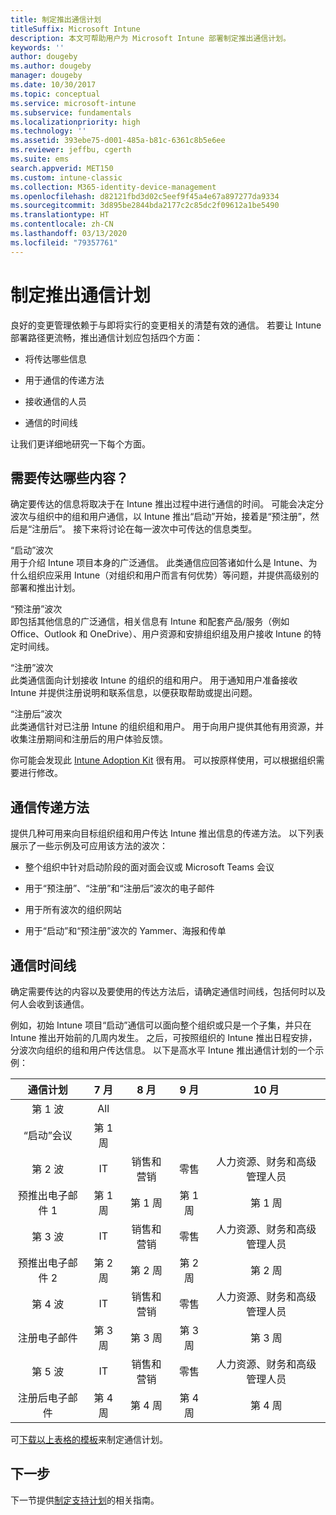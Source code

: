 ```yaml
---
title: 制定推出通信计划
titleSuffix: Microsoft Intune
description: 本文可帮助用户为 Microsoft Intune 部署制定推出通信计划。
keywords: ''
author: dougeby
ms.author: dougeby
manager: dougeby
ms.date: 10/30/2017
ms.topic: conceptual
ms.service: microsoft-intune
ms.subservice: fundamentals
ms.localizationpriority: high
ms.technology: ''
ms.assetid: 393ebe75-d001-485a-b81c-6361c8b5e6ee
ms.reviewer: jeffbu, cgerth
ms.suite: ems
search.appverid: MET150
ms.custom: intune-classic
ms.collection: M365-identity-device-management
ms.openlocfilehash: d82121fbd3d02c5eef9f45a4e67a897277da9334
ms.sourcegitcommit: 3d895be2844bda2177c2c85dc2f09612a1be5490
ms.translationtype: HT
ms.contentlocale: zh-CN
ms.lasthandoff: 03/13/2020
ms.locfileid: "79357761"
---
```

# <a name="develop-a-rollout-communication-plan"></a>制定推出通信计划

良好的变更管理依赖于与即将实行的变更相关的清楚有效的通信。 若要让 Intune 部署路径更流畅，推出通信计划应包括四个方面：

- 将传达哪些信息

- 用于通信的传递方法

- 接收通信的人员

- 通信的时间线

让我们更详细地研究一下每个方面。

## <a name="what-needs-to-be-communicated"></a>需要传达哪些内容？

确定要传达的信息将取决于在 Intune 推出过程中进行通信的时间。 可能会决定分波次与组织中的组和用户通信，以 Intune 推出“启动”开始，接着是“预注册”，然后是“注册后”。 接下来将讨论在每一波次中可传达的信息类型。

“启动”波次  <br/>用于介绍 Intune 项目本身的广泛通信。 此类通信应回答诸如什么是 Intune、为什么组织应采用 Intune（对组织和用户而言有何优势）等问题，并提供高级别的部署和推出计划。

“预注册”波次 <br/> 即包括其他信息的广泛通信，相关信息有 Intune 和配套产品/服务（例如 Office、Outlook 和 OneDrive）、用户资源和安排组织组及用户接收 Intune 的特定时间线。

“注册”波次 <br/> 此类通信面向计划接收 Intune 的组织的组和用户。 用于通知用户准备接收 Intune 并提供注册说明和联系信息，以便获取帮助或提出问题。

“注册后”波次 <br/> 此类通信针对已注册 Intune 的组织组和用户。 用于向用户提供其他有用资源，并收集注册期间和注册后的用户体验反馈。

你可能会发现此 [Intune Adoption Kit](https://aka.ms/IntuneAdoptionKit) 很有用。 可以按原样使用，可以根据组织需要进行修改。

## <a name="communication-delivery-methods"></a>通信传递方法

提供几种可用来向目标组织组和用户传达 Intune 推出信息的传递方法。 以下列表展示了一些示例及可应用该方法的波次：

- 整个组织中针对启动阶段的面对面会议或 Microsoft Teams 会议

- 用于“预注册”、“注册”和“注册后”波次的电子邮件

- 用于所有波次的组织网站

- 用于“启动”和“预注册”波次的 Yammer、海报和传单

## <a name="communications-timeline"></a>通信时间线

确定需要传达的内容以及要使用的传达方法后，请确定通信时间线，包括何时以及何人会收到该通信。

例如，初始 Intune 项目“启动”通信可以面向整个组织或只是一个子集，并只在 Intune 推出开始前的几周内发生。 之后，可按照组织的 Intune 推出日程安排，分波次向组织的组和用户传达信息。 以下是高水平 Intune 推出通信计划的一个示例：

  | **通信计划** | **7 月** | **8 月** | **9 月** | **10 月** |
|:---:|:---:|:---:|:---:|:---:|
| 第 1 波  | All |  |  |  |
| “启动”会议 | 第 1 周 |  |  |  |
| 第 2 波 | IT | 销售和营销 | 零售 | 人力资源、财务和高级管理人员 |
| 预推出电子邮件 1 | 第 1 周 | 第 1 周 | 第 1 周 | 第 1 周 |
| 第 3 波 | IT | 销售和营销 | 零售 | 人力资源、财务和高级管理人员 |
| 预推出电子邮件 2 | 第 2 周 | 第 2 周 | 第 2 周 | 第 2 周 |
| 第 4 波 | IT | 销售和营销 | 零售 | 人力资源、财务和高级管理人员 |
| 注册电子邮件 | 第 3 周 | 第 3 周 | 第 3 周 | 第 3 周 |
| 第 5 波 | IT | 销售和营销 | 零售 | 人力资源、财务和高级管理人员 |
| 注册后电子邮件 | 第 4 周 | 第 4 周 | 第 4 周 | 第 4 周 |

可[下载以上表格的模板](https://gallery.technet.microsoft.com/Intune-deployment-planning-fae156c2?redir=0)来制定通信计划。

## <a name="next-step"></a>下一步

下一节提供[制定支持计划](planning-guide-support-plan.md)的相关指南。
